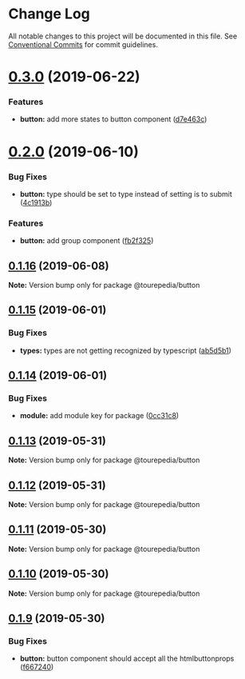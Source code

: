 # Change Log

All notable changes to this project will be documented in this file.
See [Conventional Commits](https://conventionalcommits.org) for commit guidelines.

# [0.3.0](https://github.com/tourepedia/tp-ui/compare/@tourepedia/button@0.2.0...@tourepedia/button@0.3.0) (2019-06-22)


### Features

* **button:** add more states to button component ([d7e463c](https://github.com/tourepedia/tp-ui/commit/d7e463c))





# [0.2.0](https://github.com/tourepedia/tp-ui/compare/@tourepedia/button@0.1.16...@tourepedia/button@0.2.0) (2019-06-10)


### Bug Fixes

* **button:** type should be set to type instead of setting is to submit ([4c1913b](https://github.com/tourepedia/tp-ui/commit/4c1913b))


### Features

* **button:** add group component ([fb2f325](https://github.com/tourepedia/tp-ui/commit/fb2f325))





## [0.1.16](https://github.com/tourepedia/tp-ui/compare/@tourepedia/button@0.1.15...@tourepedia/button@0.1.16) (2019-06-08)

**Note:** Version bump only for package @tourepedia/button





## [0.1.15](https://github.com/tourepedia/tp-ui/compare/@tourepedia/button@0.1.14...@tourepedia/button@0.1.15) (2019-06-01)


### Bug Fixes

* **types:** types are not getting recognized by typescript ([ab5d5b1](https://github.com/tourepedia/tp-ui/commit/ab5d5b1))





## [0.1.14](https://github.com/tourepedia/tp-ui/compare/@tourepedia/button@0.1.13...@tourepedia/button@0.1.14) (2019-06-01)


### Bug Fixes

* **module:** add module key for package ([0cc31c8](https://github.com/tourepedia/tp-ui/commit/0cc31c8))





## [0.1.13](https://github.com/tourepedia/tp-ui/compare/@tourepedia/button@0.1.12...@tourepedia/button@0.1.13) (2019-05-31)

**Note:** Version bump only for package @tourepedia/button





## [0.1.12](https://github.com/tourepedia/tp-ui/compare/@tourepedia/button@0.1.11...@tourepedia/button@0.1.12) (2019-05-31)

**Note:** Version bump only for package @tourepedia/button





## [0.1.11](https://github.com/tourepedia/tp-ui/compare/@tourepedia/button@0.1.10...@tourepedia/button@0.1.11) (2019-05-30)

**Note:** Version bump only for package @tourepedia/button





## [0.1.10](https://github.com/tourepedia/tp-ui/compare/@tourepedia/button@0.1.9...@tourepedia/button@0.1.10) (2019-05-30)

**Note:** Version bump only for package @tourepedia/button





## [0.1.9](https://github.com/tourepedia/tp-ui/compare/@tourepedia/button@0.1.8...@tourepedia/button@0.1.9) (2019-05-30)


### Bug Fixes

* **button:** button component should accept all the htmlbuttonprops ([f667240](https://github.com/tourepedia/tp-ui/commit/f667240))
